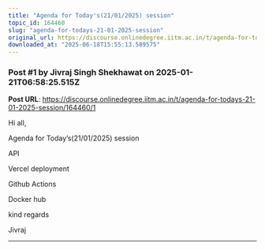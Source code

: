 ```yaml
---
title: "Agenda for Today's(21/01/2025) session"
topic_id: 164460
slug: "agenda-for-todays-21-01-2025-session"
original_url: https://discourse.onlinedegree.iitm.ac.in/t/agenda-for-todays-21-01-2025-session/164460
downloaded_at: "2025-06-18T15:55:13.589575"
---
```


### Post #1 by Jivraj Singh Shekhawat on 2025-01-21T06:58:25.515Z
**Post URL**: https://discourse.onlinedegree.iitm.ac.in/t/agenda-for-todays-21-01-2025-session/164460/1

Hi all,

Agenda for Today’s(21/01/2025) session

API

Vercel deployment

Github Actions

Docker hub

kind regards

Jivraj

---
